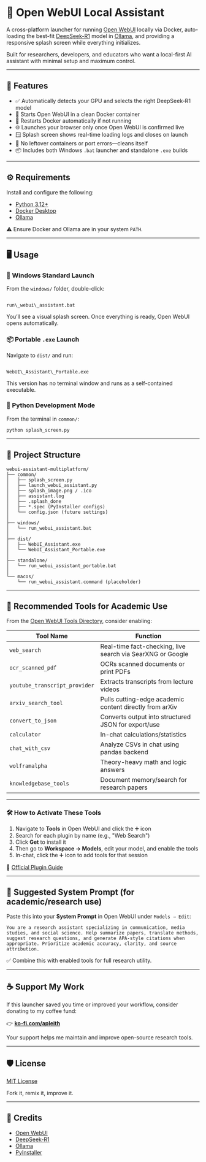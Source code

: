# 🧠 Open WebUI Local Assistant

A cross-platform launcher for running [Open WebUI](https://github.com/open-webui/open-webui) locally via Docker, auto-loading the best-fit [DeepSeek-R1](https://huggingface.co/deepseek-ai/DeepSeek-V2) model in [Ollama](https://ollama.com/), and providing a responsive splash screen while everything initializes.

Built for researchers, developers, and educators who want a local-first AI assistant with minimal setup and maximum control.

---

## 🚀 Features

- ✅ Automatically detects your GPU and selects the right DeepSeek-R1 model
- 🐳 Starts Open WebUI in a clean Docker container
- 🔁 Restarts Docker automatically if not running
- 🌐 Launches your browser only once Open WebUI is confirmed live
- 🪟 Splash screen shows real-time loading logs and closes on launch
- 🧼 No leftover containers or port errors—cleans itself
- 📦 Includes both Windows `.bat` launcher and standalone `.exe` builds

---

## ⚙️ Requirements

Install and configure the following:

- [Python 3.12+](https://www.python.org/downloads/)
- [Docker Desktop](https://www.docker.com/products/docker-desktop)
- [Ollama](https://ollama.com/download)

⚠️ Ensure Docker and Ollama are in your system `PATH`.

---

## 🖥️ Usage

### 🔹 Windows Standard Launch

From the `windows/` folder, double-click:

```

run\_webui\_assistant.bat

```

You’ll see a visual splash screen. Once everything is ready, Open WebUI opens automatically.

### 📦 Portable `.exe` Launch

Navigate to `dist/` and run:

```

WebUI\_Assistant\_Portable.exe

````

This version has no terminal window and runs as a self-contained executable.

### 🐍 Python Development Mode

From the terminal in `common/`:

```bash
python splash_screen.py
````

---

## 🧰 Project Structure

```
webui-assistant-multiplatform/
├── common/
│   ├── splash_screen.py
│   ├── launch_webui_assistant.py
│   ├── splash_image.png / .ico
│   ├── assistant.log
│   ├── .splash_done
│   ├── *.spec (PyInstaller configs)
│   └── config.json (future settings)
│
├── windows/
│   └── run_webui_assistant.bat
│
├── dist/
│   ├── WebUI_Assistant.exe
│   └── WebUI_Assistant_Portable.exe
│
├── standalone/
│   └── run_webui_assistant_portable.bat
│
└── macos/
    └── run_webui_assistant.command (placeholder)
```

---

## 🔧 Recommended Tools for Academic Use

From the [Open WebUI Tools Directory](https://openwebui.com/tools), consider enabling:

| Tool Name                     | Function                                                   |
| ----------------------------- | ---------------------------------------------------------- |
| `web_search`                  | Real-time fact-checking, live search via SearXNG or Google |
| `ocr_scanned_pdf`             | OCRs scanned documents or print PDFs                       |
| `youtube_transcript_provider` | Extracts transcripts from lecture videos                   |
| `arxiv_search_tool`           | Pulls cutting-edge academic content directly from arXiv    |
| `convert_to_json`             | Converts output into structured JSON for export/use        |
| `calculator`                  | In-chat calculations/statistics                            |
| `chat_with_csv`               | Analyze CSVs in chat using pandas backend                  |
| `wolframalpha`                | Theory-heavy math and logic answers                        |
| `knowledgebase_tools`         | Document memory/search for research papers                 |

---

### 🛠 How to Activate These Tools

1. Navigate to **Tools** in Open WebUI and click the ➕ icon
2. Search for each plugin by name (e.g., "Web Search")
3. Click **Get** to install it
4. Then go to **Workspace → Models**, edit your model, and enable the tools
5. In-chat, click the ➕ icon to add tools for that session

📘 [Official Plugin Guide](https://docs.openwebui.com/features/plugin/tools/)

---

## 🧠 Suggested System Prompt (for academic/research use)

Paste this into your **System Prompt** in Open WebUI under `Models → Edit`:

```
You are a research assistant specializing in communication, media studies, and social science. Help summarize papers, translate methods, suggest research questions, and generate APA-style citations when appropriate. Prioritize academic accuracy, clarity, and source attribution.
```

✅ Combine this with enabled tools for full research utility.

---

## ☕ Support My Work

If this launcher saved you time or improved your workflow, consider donating to my coffee fund:

👉 **[ko-fi.com/apleith](https://ko-fi.com/apleith)**

Your support helps me maintain and improve open-source research tools.

---

## 🛡 License

[MIT License](LICENSE)

Fork it, remix it, improve it.

---

## 🧭 Credits

* [Open WebUI](https://github.com/open-webui/open-webui)
* [DeepSeek-R1](https://huggingface.co/deepseek-ai)
* [Ollama](https://ollama.com)
* [PyInstaller](https://pyinstaller.org)